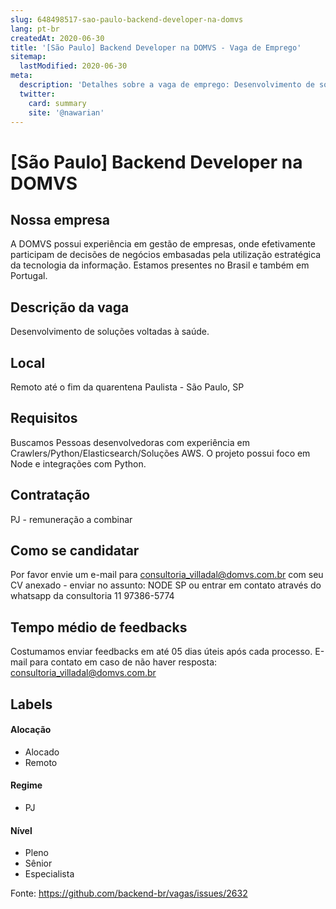 ```yaml
---
slug: 648498517-sao-paulo-backend-developer-na-domvs
lang: pt-br
createdAt: 2020-06-30
title: '[São Paulo] Backend Developer na DOMVS - Vaga de Emprego'
sitemap:
  lastModified: 2020-06-30
meta:
  description: 'Detalhes sobre a vaga de emprego: Desenvolvimento de soluções voltadas à saúde.'
  twitter:
    card: summary
    site: '@nawarian'
---
```


# [São Paulo] Backend Developer na DOMVS

## Nossa empresa

A DOMVS possui experiência em gestão de empresas, onde efetivamente participam de decisões de negócios embasadas pela utilização estratégica da tecnologia da informação.
Estamos presentes no Brasil e também em Portugal.

## Descrição da vaga

Desenvolvimento de soluções voltadas à saúde.

## Local

Remoto até o fim da quarentena
Paulista - São Paulo, SP

## Requisitos

Buscamos Pessoas desenvolvedoras com experiência em Crawlers/Python/Elasticsearch/Soluções AWS.
O projeto possui foco em Node e integrações com Python.


## Contratação

PJ - remuneração a combinar

## Como se candidatar

Por favor envie um e-mail para consultoria_villadal@domvs.com.br com seu CV anexado - enviar no assunto: NODE SP ou entrar em contato através do whatsapp da consultoria 11 97386-5774

## Tempo médio de feedbacks

Costumamos enviar feedbacks em até 05 dias úteis após cada processo.
E-mail para contato em caso de não haver resposta: consultoria_villadal@domvs.com.br

## Labels

#### Alocação
- Alocado
- Remoto

#### Regime
- PJ

#### Nível
- Pleno
- Sênior
- Especialista




Fonte: https://github.com/backend-br/vagas/issues/2632